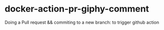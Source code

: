# docker-action-pr-giphy-comment
Doing a Pull request && commiting to a new branch: to trigger github action
